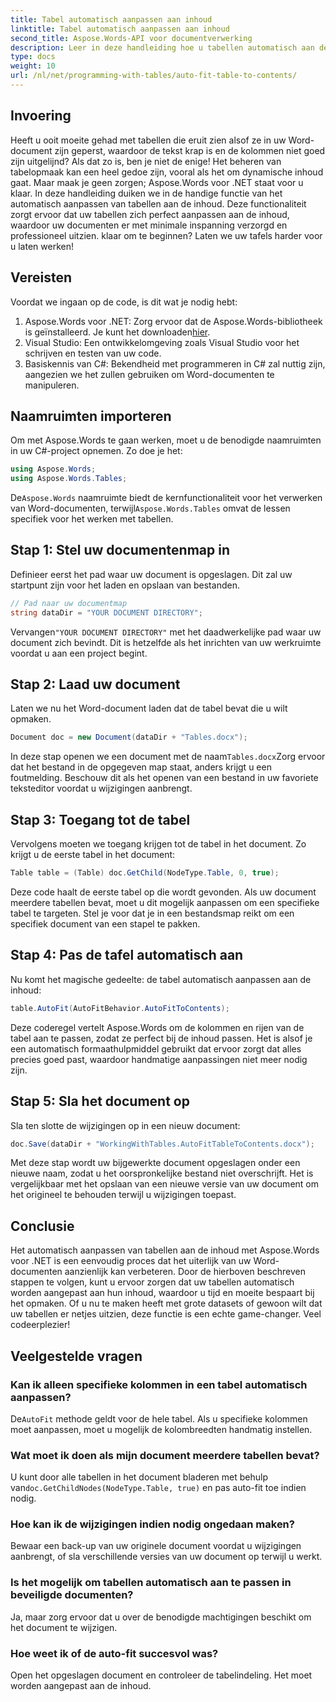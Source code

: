 ```yaml
---
title: Tabel automatisch aanpassen aan inhoud
linktitle: Tabel automatisch aanpassen aan inhoud
second_title: Aspose.Words-API voor documentverwerking
description: Leer in deze handleiding hoe u tabellen automatisch aan de inhoud van Word-documenten kunt aanpassen met behulp van Aspose.Words voor .NET. Perfect voor dynamische en nette documentopmaak.
type: docs
weight: 10
url: /nl/net/programming-with-tables/auto-fit-table-to-contents/
---
```

## Invoering

Heeft u ooit moeite gehad met tabellen die eruit zien alsof ze in uw Word-document zijn geperst, waardoor de tekst krap is en de kolommen niet goed zijn uitgelijnd? Als dat zo is, ben je niet de enige! Het beheren van tabelopmaak kan een heel gedoe zijn, vooral als het om dynamische inhoud gaat. Maar maak je geen zorgen; Aspose.Words voor .NET staat voor u klaar. In deze handleiding duiken we in de handige functie van het automatisch aanpassen van tabellen aan de inhoud. Deze functionaliteit zorgt ervoor dat uw tabellen zich perfect aanpassen aan de inhoud, waardoor uw documenten er met minimale inspanning verzorgd en professioneel uitzien. klaar om te beginnen? Laten we uw tafels harder voor u laten werken!

## Vereisten

Voordat we ingaan op de code, is dit wat je nodig hebt:

1.  Aspose.Words voor .NET: Zorg ervoor dat de Aspose.Words-bibliotheek is geïnstalleerd. Je kunt het downloaden[hier](https://releases.aspose.com/words/net/).
2. Visual Studio: Een ontwikkelomgeving zoals Visual Studio voor het schrijven en testen van uw code.
3. Basiskennis van C#: Bekendheid met programmeren in C# zal nuttig zijn, aangezien we het zullen gebruiken om Word-documenten te manipuleren.

## Naamruimten importeren

Om met Aspose.Words te gaan werken, moet u de benodigde naamruimten in uw C#-project opnemen. Zo doe je het:

```csharp
using Aspose.Words;
using Aspose.Words.Tables;
```

 De`Aspose.Words` naamruimte biedt de kernfunctionaliteit voor het verwerken van Word-documenten, terwijl`Aspose.Words.Tables` omvat de lessen specifiek voor het werken met tabellen.

## Stap 1: Stel uw documentenmap in

Definieer eerst het pad waar uw document is opgeslagen. Dit zal uw startpunt zijn voor het laden en opslaan van bestanden.

```csharp
// Pad naar uw documentmap
string dataDir = "YOUR DOCUMENT DIRECTORY";
```

 Vervangen`"YOUR DOCUMENT DIRECTORY"` met het daadwerkelijke pad waar uw document zich bevindt. Dit is hetzelfde als het inrichten van uw werkruimte voordat u aan een project begint.

## Stap 2: Laad uw document

Laten we nu het Word-document laden dat de tabel bevat die u wilt opmaken.

```csharp
Document doc = new Document(dataDir + "Tables.docx");
```

 In deze stap openen we een document met de naam`Tables.docx`Zorg ervoor dat het bestand in de opgegeven map staat, anders krijgt u een foutmelding. Beschouw dit als het openen van een bestand in uw favoriete teksteditor voordat u wijzigingen aanbrengt.

## Stap 3: Toegang tot de tabel

Vervolgens moeten we toegang krijgen tot de tabel in het document. Zo krijgt u de eerste tabel in het document:

```csharp
Table table = (Table) doc.GetChild(NodeType.Table, 0, true);
```

Deze code haalt de eerste tabel op die wordt gevonden. Als uw document meerdere tabellen bevat, moet u dit mogelijk aanpassen om een specifieke tabel te targeten. Stel je voor dat je in een bestandsmap reikt om een specifiek document van een stapel te pakken.

## Stap 4: Pas de tafel automatisch aan

Nu komt het magische gedeelte: de tabel automatisch aanpassen aan de inhoud:

```csharp
table.AutoFit(AutoFitBehavior.AutoFitToContents);
```

Deze coderegel vertelt Aspose.Words om de kolommen en rijen van de tabel aan te passen, zodat ze perfect bij de inhoud passen. Het is alsof je een automatisch formaathulpmiddel gebruikt dat ervoor zorgt dat alles precies goed past, waardoor handmatige aanpassingen niet meer nodig zijn.

## Stap 5: Sla het document op

Sla ten slotte de wijzigingen op in een nieuw document:

```csharp
doc.Save(dataDir + "WorkingWithTables.AutoFitTableToContents.docx");
```

Met deze stap wordt uw bijgewerkte document opgeslagen onder een nieuwe naam, zodat u het oorspronkelijke bestand niet overschrijft. Het is vergelijkbaar met het opslaan van een nieuwe versie van uw document om het origineel te behouden terwijl u wijzigingen toepast.

## Conclusie

Het automatisch aanpassen van tabellen aan de inhoud met Aspose.Words voor .NET is een eenvoudig proces dat het uiterlijk van uw Word-documenten aanzienlijk kan verbeteren. Door de hierboven beschreven stappen te volgen, kunt u ervoor zorgen dat uw tabellen automatisch worden aangepast aan hun inhoud, waardoor u tijd en moeite bespaart bij het opmaken. Of u nu te maken heeft met grote datasets of gewoon wilt dat uw tabellen er netjes uitzien, deze functie is een echte game-changer. Veel codeerplezier!

## Veelgestelde vragen

### Kan ik alleen specifieke kolommen in een tabel automatisch aanpassen?
 De`AutoFit` methode geldt voor de hele tabel. Als u specifieke kolommen moet aanpassen, moet u mogelijk de kolombreedten handmatig instellen.

### Wat moet ik doen als mijn document meerdere tabellen bevat?
 U kunt door alle tabellen in het document bladeren met behulp van`doc.GetChildNodes(NodeType.Table, true)` en pas auto-fit toe indien nodig.

### Hoe kan ik de wijzigingen indien nodig ongedaan maken?
Bewaar een back-up van uw originele document voordat u wijzigingen aanbrengt, of sla verschillende versies van uw document op terwijl u werkt.

### Is het mogelijk om tabellen automatisch aan te passen in beveiligde documenten?
Ja, maar zorg ervoor dat u over de benodigde machtigingen beschikt om het document te wijzigen.

### Hoe weet ik of de auto-fit succesvol was?
Open het opgeslagen document en controleer de tabelindeling. Het moet worden aangepast aan de inhoud.